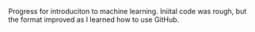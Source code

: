 Progress for introduciton to machine learning. Iniital code was rough, but the format improved as I learned how to use GitHub.
